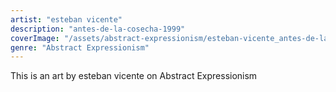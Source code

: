 ```yaml
---
artist: "esteban vicente"
description: "antes-de-la-cosecha-1999"
coverImage: "/assets/abstract-expressionism/esteban-vicente_antes-de-la-cosecha-1999.jpg"
genre: "Abstract Expressionism"
---
```

This is an art by esteban vicente on Abstract Expressionism

